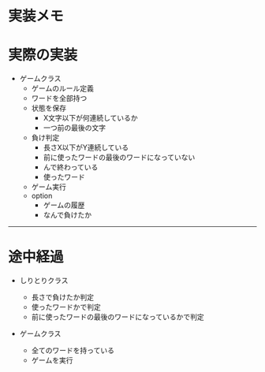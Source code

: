 
# 実装メモ

# 実際の実装
- ゲームクラス
  - ゲームのルール定義
  - ワードを全部持つ
  - 状態を保存
    - X文字以下が何連続しているか
    - 一つ前の最後の文字
  - 負け判定
    - 長さX以下がY連続している
    - 前に使ったワードの最後のワードになっていない
    - んで終わっている
    - 使ったワード
  - ゲーム実行
  - option
    - ゲームの履歴
    - なんで負けたか

---
# 途中経過

- しりとりクラス
  - 長さで負けたか判定
  - 使ったワードかで判定
  - 前に使ったワードの最後のワードになっているかで判定

- ゲームクラス
  - 全てのワードを持っている
  - ゲームを実行 

